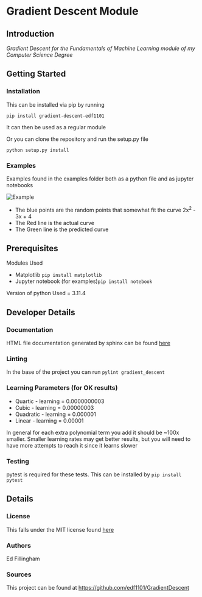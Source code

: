# Gradient Descent Module
## Introduction
 _Gradient Descent for the Fundamentals of Machine Learning module of my Computer Science Degree_

## Getting Started

### Installation
This can be installed via pip by running

```pip install gradient-descent-edf1101```

It can then be used as a regular module

Or you can clone the repository and run the setup.py file

```python setup.py install```

### Examples
Examples found in the examples folder both as a python file and as jupyter notebooks

![Example](https://github.com/edf1101/GradientDescent/assets/96292907/b8157a76-769f-4313-ad71-fcc6e20e574b)

- The blue points are the random points that somewhat fit the curve 2x<sup>2</sup> - 3x + 4
- The Red line is the actual curve
- The Green line is the predicted curve

## Prerequisites
Modules Used
- Matplotlib ```pip install matplotlib```
- Jupyter notebook (for examples)```pip install notebook```

Version of python Used = 3.11.4


## Developer Details
### Documentation
HTML file documentation generated by sphinx can be found [here](docs/_build/html/index.html)
### Linting
In the base of the project you can run ```pylint gradient_descent``` 
### Learning Parameters (for OK results)
- Quartic - learning = 0.0000000003
- Cubic - learning = 0.00000003
- Quadratic - learning = 0.000001
- Linear - learning = 0.00001

In general for each extra polynomial term you add it should be ~100x smaller.
Smaller learning rates may get better results, but you will need to have more attempts to reach it since it learns slower

### Testing
pytest is required for these tests.
This can be installed by ```pip install pytest```

## Details
### License
This falls under the MIT license found [here](LICENSE)
### Authors
Ed Fillingham
### Sources
This project can be found at https://github.com/edf1101/GradientDescent
